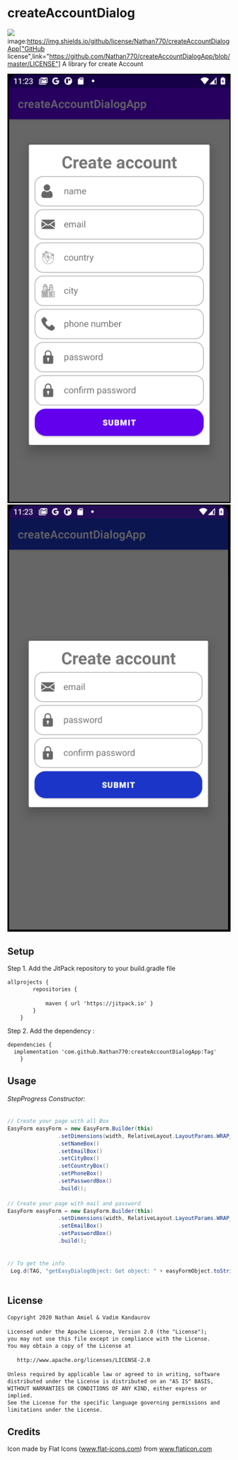 # createAccountDialog
[![](https://jitpack.io/v/Nathan770/createAccountDialogApp.svg)](https://jitpack.io/#Nathan770/createAccountDialogApp)
image:https://img.shields.io/github/license/Nathan770/createAccountDialogApp["GitHub license",link="https://github.com/Nathan770/createAccountDialogApp/blob/master/LICENSE"]
A library for create Account

<img src="https://github.com/Nathan770/createAccountDialogApp/blob/master/createcountAll.png"  width="512">
<img src="https://github.com/Nathan770/createAccountDialogApp/blob/master/createcountMail.png"  width="512">


## Setup 

Step 1. Add the JitPack repository to your build.gradle file
```
allprojects {
		repositories {
		
			maven { url 'https://jitpack.io' }
		}
	}
```

Step 2. Add the dependency :
```
dependencies {
  implementation 'com.github.Nathan770:createAccountDialogApp:Tag'
	}
```

## Usage

###### StepProgress Constructor:
```java
// Create your page with all Box
EasyForm easyForm = new EasyForm.Builder(this)
                .setDimensions(width, RelativeLayout.LayoutParams.WRAP_CONTENT)
                .setNameBox()
                .setEmailBox()
                .setCityBox()
                .setCountryBox()
                .setPhoneBox()
                .setPasswordBox()
                .build();
		
// Create your page with mail and password
EasyForm easyForm = new EasyForm.Builder(this)
                .setDimensions(width, RelativeLayout.LayoutParams.WRAP_CONTENT)
                .setEmailBox()
                .setPasswordBox()
                .build();

		
// To get the info		
 Log.d(TAG, "getEasyDialogObject: Got object: " + easyFormObject.toString());		
		
```
## License

    Copyright 2020 Nathan Amiel & Vadim Kandaurov

    Licensed under the Apache License, Version 2.0 (the "License");
    you may not use this file except in compliance with the License.
    You may obtain a copy of the License at

       http://www.apache.org/licenses/LICENSE-2.0

    Unless required by applicable law or agreed to in writing, software
    distributed under the License is distributed on an "AS IS" BASIS,
    WITHOUT WARRANTIES OR CONDITIONS OF ANY KIND, either express or implied.
    See the License for the specific language governing permissions and
    limitations under the License.

## Credits

Icon made by Flat Icons (www.flat-icons.com) from www.flaticon.com

